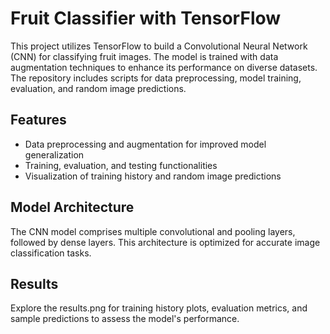 
# Fruit Classifier with TensorFlow

This project utilizes TensorFlow to build a Convolutional Neural Network (CNN) for classifying fruit images. The model is trained with data augmentation techniques to enhance its performance on diverse datasets. The repository includes scripts for data preprocessing, model training, evaluation, and random image predictions.


## Features

- Data preprocessing and augmentation for improved model generalization
- Training, evaluation, and testing functionalities
- Visualization of training history and random image predictions

## Model Architecture

The CNN model comprises multiple convolutional and pooling layers, followed by dense layers. This architecture is optimized for accurate image classification tasks.


## Results

Explore the results.png for training history plots, evaluation metrics, and sample predictions to assess the model's performance.